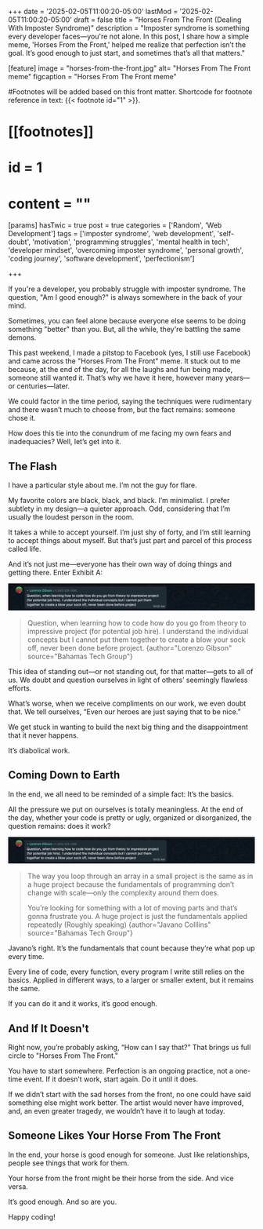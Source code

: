 +++
date = '2025-02-05T11:00:20-05:00'
lastMod = '2025-02-05T11:00:20-05:00'
draft = false
title = "Horses From The Front (Dealing With Imposter Syndrome)"
description = "Imposter syndrome is something every developer faces—you're not alone. In this post, I share how a simple meme, 'Horses From the Front,' helped me realize that perfection isn’t the goal. It’s good enough to just start, and sometimes that’s all that matters."

[feature]
  image = "horses-from-the-front.jpg"
  alt= "Horses From The Front meme"
  figcaption = "Horses From The Front meme"

#Footnotes will be added based on this front matter. Shortcode for footnote reference in text: {{< footnote id="1" >}}.

# [[footnotes]]
#   id = 1
#   content = ""

[params]
  hasTwic = true
  post = true
  categories = ['Random', 'Web Development']
  tags = ['imposter syndrome', 'web development', 'self-doubt', 'motivation', 'programming struggles', 'mental health in tech', 'developer mindset', 'overcoming imposter syndrome', 'personal growth', 'coding journey', 'software development', 'perfectionism']

+++

If you're a developer, you probably struggle with imposter syndrome. The question, "Am I good enough?" is always somewhere in the back of your mind.

Sometimes, you can feel alone because everyone else seems to be doing something "better" than you. But, all the while, they're battling the same demons.

This past weekend, I made a pitstop to Facebook (yes, I still use Facebook) and came across the "Horses From The Front" meme. It stuck out to me because, at the end of the day, for all the laughs and fun being made, someone still wanted it. That’s why we have it here, however many years—or centuries—later.

We could factor in the time period, saying the techniques were rudimentary and there wasn’t much to choose from, but the fact remains: someone chose it.

How does this tie into the conundrum of me facing my own fears and inadequacies? Well, let’s get into it.

## The Flash

I have a particular style about me. I’m not the guy for flare.

My favorite colors are black, black, and black. I’m minimalist. I prefer subtlety in my design—a quieter approach. Odd, considering that I’m usually the loudest person in the room.

It takes a while to accept yourself. I’m just shy of forty, and I’m still learning to accept things about myself. But that’s just part and parcel of this process called life.

And it’s not just me—everyone has their own way of doing things and getting there. Enter Exhibit A:

![Capture of Lorenzo Gibson's message in the Bahamas Tech Group WhatsApp](bahamas-tech-group-lorenzo-gibson.jpg "Capture of Lorenzo Gibson's message in the Bahamas Tech Group on WhatsApp")

> Question, when learning how to code how do you go from theory to impressive project (for potential job hire). I understand the individual concepts but I cannot put them together to create a blow your sock off, never been done before project. 
{author="Lorenzo Gibson" source="Bahamas Tech Group"}

This idea of standing out—or not standing out, for that matter—gets to all of us. We doubt and question ourselves in light of others’ seemingly flawless efforts.

What’s worse, when we receive compliments on our work, we even doubt that. We tell ourselves, “Even our heroes are just saying that to be nice.”

We get stuck in wanting to build the next big thing and the disappointment that it never happens.

It’s diabolical work.

## Coming Down to Earth

In the end, we all need to be reminded of a simple fact: It’s the basics.

All the pressure we put on ourselves is totally meaningless. At the end of the day, whether your code is pretty or ugly, organized or disorganized, the question remains: does it work?

![Capture of Javano Collin's response in the Bahamas Tech Group on WhatsApp](bahamas-tech-group-lorenzo-gibson.jpg "Capture of Javano Collin's response in the Bahamas Tech Group on WhatsApp")

> The way you loop through an array in a small project is the same as in a huge project because the fundamentals of programming don’t change with scale—only the complexity around them does.
>
> You’re looking for something with a lot of moving parts and that’s gonna frustrate you. A huge project is just the fundamentals applied repeatedly (Roughly speaking)
{author="Javano Colllins" source="Bahamas Tech Group"}

Javano’s right. It’s the fundamentals that count because they’re what pop up every time.

Every line of code, every function, every program I write still relies on the basics. Applied in different ways, to a larger or smaller extent, but it remains the same.

If you can do it and it works, it’s good enough.

## And If It Doesn't

Right now, you’re probably asking, “How can I say that?” That brings us full circle to "Horses From The Front."

You have to start somewhere. Perfection is an ongoing practice, not a one-time event. If it doesn’t work, start again. Do it until it does.

If we didn’t start with the sad horses from the front, no one could have said something else might work better. The artist would never have improved, and, an even greater tragedy, we wouldn’t have it to laugh at today.

## Someone Likes Your Horse From The Front

In the end, your horse is good enough for someone. Just like relationships, people see things that work for them.

Your horse from the front might be their horse from the side. And vice versa.

It’s good enough. And so are you.

Happy coding!


